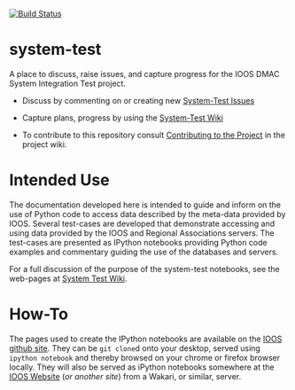 [![Build Status](https://travis-ci.org/ioos/system-test.svg?branch=master)](https://travis-ci.org/ioos/system-test)

system-test
===========

A place to discuss, raise issues, and capture progress for the IOOS DMAC System Integration Test project.

* Discuss by commenting on or creating new [System-Test Issues](https://github.com/ioos/system-test/issues?direction=desc&page=1&sort=created&state=open)
* Capture plans, progress by using the [System-Test Wiki](https://github.com/ioos/system-test/wiki)

* To contribute to this repository consult [Contributing to the Project](https://github.com/ioos/system-test/wiki/Contributing-to-the-Project) in the project wiki. 


Intended Use
============

The documentation developed here is intended to guide and inform on the use of Python code to access data described by the meta-data provided by  IOOS. Several test-cases are developed that demonstrate accessing and using data provided by the IOOS and Regional Associations servers. The test-cases are presented as IPython notebooks providing Python code examples and commentary guiding the use of the databases and servers. 

For a full discussion of the purpose of the system-test notebooks, see the web-pages at [System Test Wiki](https://github.com/ioos/system-test/wiki).

How-To
======

The pages used to create the IPython notebooks are available on the [IOOS github site](https://github.com/ioos/system-test). They can be `git clone`d onto your desktop, served using `ipython notebook` and thereby browsed on your chrome or firefox browser locally. They will also be served as iPython notebooks somewhere at the [IOOS Website](https://IOOS.github.io) (*or another site*) from a Wakari, or similar, server. 

